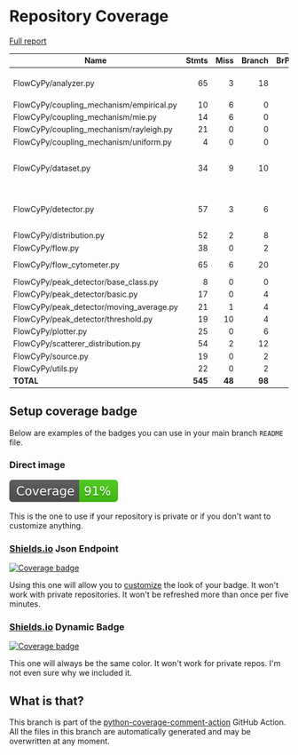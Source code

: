 # Repository Coverage

[Full report](https://htmlpreview.github.io/?https://github.com/MartinPdeS/FlowCyPy/blob/python-coverage-comment-action-data/htmlcov/index.html)

| Name                                       |    Stmts |     Miss |   Branch |   BrPart |   Cover |   Missing |
|------------------------------------------- | -------: | -------: | -------: | -------: | ------: | --------: |
| FlowCyPy/analyzer.py                       |       65 |        3 |       18 |        3 |     93% |48, 112, 117 |
| FlowCyPy/coupling\_mechanism/empirical.py  |       10 |        6 |        0 |        0 |     40% |     38-46 |
| FlowCyPy/coupling\_mechanism/mie.py        |       14 |        6 |        0 |        0 |     57% |     42-72 |
| FlowCyPy/coupling\_mechanism/rayleigh.py   |       21 |        0 |        0 |        0 |    100% |           |
| FlowCyPy/coupling\_mechanism/uniform.py    |        4 |        0 |        0 |        0 |    100% |           |
| FlowCyPy/dataset.py                        |       34 |        9 |       10 |        1 |     68% |37-38, 54-64, 110-111 |
| FlowCyPy/detector.py                       |       57 |        3 |        6 |        2 |     92% |89-90, 116->exit, 148 |
| FlowCyPy/distribution.py                   |       52 |        2 |        8 |        0 |     97% |    25, 29 |
| FlowCyPy/flow.py                           |       38 |        0 |        2 |        0 |    100% |           |
| FlowCyPy/flow\_cytometer.py                |       65 |        6 |       20 |        1 |     87% |   113-118 |
| FlowCyPy/peak\_detector/base\_class.py     |        8 |        0 |        0 |        0 |    100% |           |
| FlowCyPy/peak\_detector/basic.py           |       17 |        0 |        4 |        0 |    100% |           |
| FlowCyPy/peak\_detector/moving\_average.py |       21 |        1 |        4 |        1 |     92% |        65 |
| FlowCyPy/peak\_detector/threshold.py       |       19 |       10 |        4 |        0 |     48% |     43-62 |
| FlowCyPy/plotter.py                        |       25 |        0 |        6 |        1 |     97% |    71->84 |
| FlowCyPy/scatterer\_distribution.py        |       54 |        2 |       12 |        2 |     94% |   82, 124 |
| FlowCyPy/source.py                         |       19 |        0 |        2 |        0 |    100% |           |
| FlowCyPy/utils.py                          |       22 |        0 |        2 |        0 |    100% |           |
|                                  **TOTAL** |  **545** |   **48** |   **98** |   **11** | **89%** |           |


## Setup coverage badge

Below are examples of the badges you can use in your main branch `README` file.

### Direct image

[![Coverage badge](https://raw.githubusercontent.com/MartinPdeS/FlowCyPy/python-coverage-comment-action-data/badge.svg)](https://htmlpreview.github.io/?https://github.com/MartinPdeS/FlowCyPy/blob/python-coverage-comment-action-data/htmlcov/index.html)

This is the one to use if your repository is private or if you don't want to customize anything.

### [Shields.io](https://shields.io) Json Endpoint

[![Coverage badge](https://img.shields.io/endpoint?url=https://raw.githubusercontent.com/MartinPdeS/FlowCyPy/python-coverage-comment-action-data/endpoint.json)](https://htmlpreview.github.io/?https://github.com/MartinPdeS/FlowCyPy/blob/python-coverage-comment-action-data/htmlcov/index.html)

Using this one will allow you to [customize](https://shields.io/endpoint) the look of your badge.
It won't work with private repositories. It won't be refreshed more than once per five minutes.

### [Shields.io](https://shields.io) Dynamic Badge

[![Coverage badge](https://img.shields.io/badge/dynamic/json?color=brightgreen&label=coverage&query=%24.message&url=https%3A%2F%2Fraw.githubusercontent.com%2FMartinPdeS%2FFlowCyPy%2Fpython-coverage-comment-action-data%2Fendpoint.json)](https://htmlpreview.github.io/?https://github.com/MartinPdeS/FlowCyPy/blob/python-coverage-comment-action-data/htmlcov/index.html)

This one will always be the same color. It won't work for private repos. I'm not even sure why we included it.

## What is that?

This branch is part of the
[python-coverage-comment-action](https://github.com/marketplace/actions/python-coverage-comment)
GitHub Action. All the files in this branch are automatically generated and may be
overwritten at any moment.